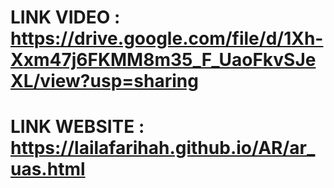 # LINK VIDEO : https://drive.google.com/file/d/1Xh-Xxm47j6FKMM8m35_F_UaoFkvSJeXL/view?usp=sharing
# LINK WEBSITE : https://lailafarihah.github.io/AR/ar_uas.html
